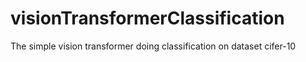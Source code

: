 # visionTransformerClassification
The simple vision transformer doing classification on dataset cifer-10
